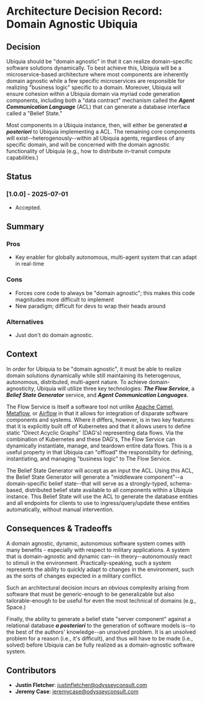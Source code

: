 # Architecture Decision Record: Domain Agnostic Ubiquia

## Decision
Ubiquia should be "domain agnostic" in that it can realize domain-specific software solutions dynamically. To best achieve this, Ubiquia will be a microservice-based architecture where most components are inherently domain agnostic while a few specific microservices are responsible for realizing "business logic" specific to a domain. Moreover, Ubiquia will ensure cohesion within a Ubiquia domain via myriad code generation components, including both a "data contract" mechanism called the ***Agent Communication Language*** (ACL) that can generate a database interface called a "Belief State." 

Most components in a Ubiquia instance, then, will either be generated ***a posteriori*** to Ubiquia implementing a ACL. The remaining core components will exist--heterogenously--within all Ubiquia agents, regardless of any specific domain, and will be concerned with the domain agnostic functionality of Ubiquia (e.g., how to distribute in-transit compute capabilities.)

## Status 

### [1.0.0] - 2025-07-01
- Accepted.

## Summary 

### Pros
- Key enabler for globally autonomous, multi-agent system that can adapt in real-time

### Cons
- Forces core code to always be "domain agnostic"; this makes this code magnitudes more difficult to implement
- New paradigm; difficult for devs to wrap their heads around

### Alternatives
- Just don't do domain agnostic.

## Context
In order for Ubiquia to be "domain agnostic", it must be able to realize domain solutions dynamically while still maintaining its heterogenous, autonomous, distributed, multi-agent nature. To achieve domain-agnosticity, Ubiquia will utilize three key technologies: ***The Flow Service***, a ***Belief State Generator*** service, and ***Agent Communication Languages***.

The Flow Service is itself a software tool not unlike [Apache Camel](https://camel.apache.org/), [Metaflow](https://metaflow.org/), or [Airflow](https://airflow.apache.org/) in that it allows for integration of disparate software components and systems. Where it differs, however, is in two key features: that it is explicitly built off of Kubernetes and that it allows users to define static "Direct Acyclic Graphs" (DAG's) representing data flows. Via the combination of Kubernetes and these DAG's, The Flow Service can dynamically instantiate, manage, and teardown entire data flows. This is a useful property in that Ubiquia can "offload" the responsbility for defining, instantiating, and managing "business logic" to The Flow Service. 

The Belief State Generator will accept as an input the ACL. Using this ACL, the Belief State Generator will generate a "middleware component"--a domain-specific belief state--that will serve as a strongly-typed, schema-based, distributed belief state available to all components within a Ubiquia instance. This Belief State will use the ACL to generate the database entities and all endpoints for clients to use to ingress/query/update these entities automatically, without manual intervention.

## Consequences & Tradeoffs
A domain agnostic, dynamic, autonomous software system comes with many benefits - especially with respect to military applications. A system that is domain-agnostic and dynamic can--in theory--autonomously react to stimuli in the environment. Practically-speaking, such a system represents the ability to quickly adapt to changes in the environment, such as the sorts of changes expected in a military conflict. 

Such an architectural decision incurs an obvious complexity arising from software that must be generic-enough to be generalizable but also tailorable-enough to be useful for even the most technical of domains (e.g., Space.) 

Finally, the ability to generate a belief state "server component" against a relational database ***a posteriori*** to the generation of software models is--to the best of the authors' knowledge--an unsolved problem. It is an unsolved problem for a reason (i.e., it's difficult), and thus will have to be made (i.e., solved) before Ubiquia can be fully realized as a domain-agnostic software system.

## Contributors
- **Justin Fletcher**: justinfletcher@odysseyconsult.com
- **Jeremy Case**: jeremycase@odysseyconsult.com